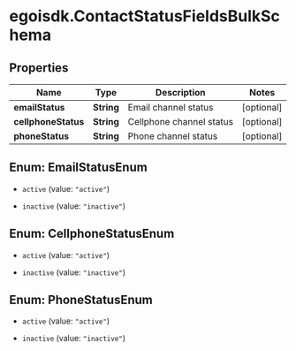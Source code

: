 # egoisdk.ContactStatusFieldsBulkSchema

## Properties

Name | Type | Description | Notes
------------ | ------------- | ------------- | -------------
**emailStatus** | **String** | Email channel status | [optional] 
**cellphoneStatus** | **String** | Cellphone channel status | [optional] 
**phoneStatus** | **String** | Phone channel status | [optional] 



## Enum: EmailStatusEnum


* `active` (value: `"active"`)

* `inactive` (value: `"inactive"`)





## Enum: CellphoneStatusEnum


* `active` (value: `"active"`)

* `inactive` (value: `"inactive"`)





## Enum: PhoneStatusEnum


* `active` (value: `"active"`)

* `inactive` (value: `"inactive"`)




